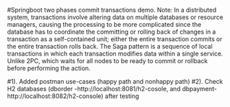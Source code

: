 #Springboot two phases commit transactions demo.
Note: In a distributed system, transactions involve altering data on multiple databases or resource managers, 
causing the processing to be more complicated since the database has to coordinate the committing or rolling 
back of changes in a transaction as a self-contained unit; either the entire transaction commits or the entire 
transaction rolls back.
The Saga pattern is a sequence of local transactions in which each transaction modifies data within a single 
service. Unlike 2PC, which waits for all nodes to be ready to commit or rollback before performing the action.


#1). Added postman use-cases (happy path and nonhappy path)
#2). Check H2 databases (dborder -http://localhost:8081/h2-cosole, 
and dbpayment- http://localhost:8082/h2-console) after testing 